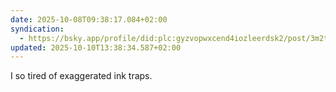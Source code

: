 ```yaml
---
date: 2025-10-08T09:38:17.084+02:00
syndication:
  - https://bsky.app/profile/did:plc:gyzvopwxcend4iozleerdsk2/post/3m2tlhtij5t22
updated: 2025-10-10T13:38:34.587+02:00
---
```


I so tired of exaggerated ink traps.

